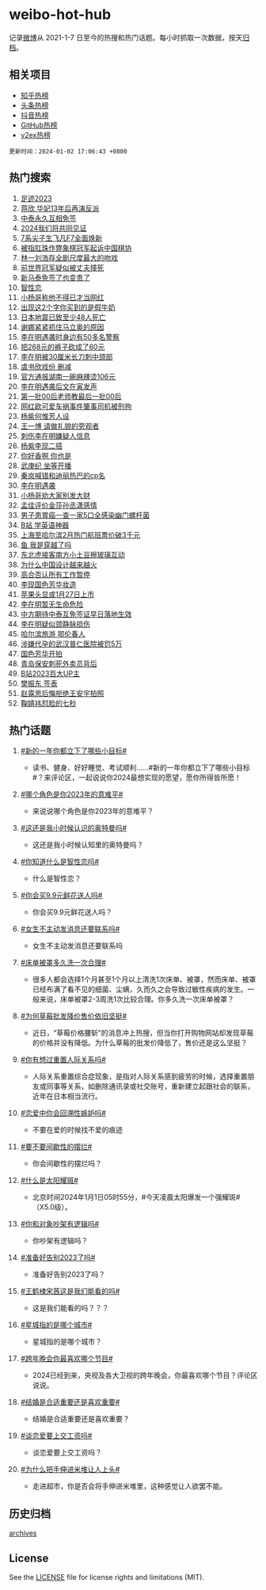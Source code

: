 # weibo-hot-hub

记录[微博](https://www.weibo.com)从 2021-1-7 日至今的热搜和热门话题。每小时抓取一次数据，按天[归档](archives)。

## 相关项目

- [知乎热榜](https://github.com/lonnyzhang423/zhihu-hot-hub)
- [头条热榜](https://github.com/lonnyzhang423/toutiao-hot-hub)
- [抖音热榜](https://github.com/lonnyzhang423/douyin-hot-hub)
- [GitHub热榜](https://github.com/lonnyzhang423/github-hot-hub)
- [v2ex热榜](https://github.com/lonnyzhang423/v2ex-hot-hub)


`更新时间：2024-01-02 17:06:43 +0800`

## 热门搜索

1. [足迹2023](https://m.weibo.cn/search?containerid=100103type%3D1%26t%3D10%26q%3D%23%E8%B6%B3%E8%BF%B92023%23&stream_entry_id=51&isnewpage=1&extparam=seat%3D1%26pos%3D0%26c_type%3D51%26dgr%3D0%26q%3D%2523%25E8%25B6%25B3%25E8%25BF%25B92023%2523%26cate%3D10103%26stream_entry_id%3D51%26filter_type%3Drealtimehot%26display_time%3D1704186402%26pre_seqid%3D170418640217002679693)
1. [蒋欣 华妃13年后再演反派](https://m.weibo.cn/search?containerid=100103type%3D1%26t%3D10%26q%3D%E8%92%8B%E6%AC%A3+%E5%8D%8E%E5%A6%8313%E5%B9%B4%E5%90%8E%E5%86%8D%E6%BC%94%E5%8F%8D%E6%B4%BE&stream_entry_id=31&isnewpage=1&extparam=seat%3D1%26flag%3D1%26dgr%3D0%26realpos%3D1%26filter_type%3Drealtimehot%26pos%3D0%26c_type%3D31%26q%3D%25E8%2592%258B%25E6%25AC%25A3%2520%25E5%258D%258E%25E5%25A6%258313%25E5%25B9%25B4%25E5%2590%258E%25E5%2586%258D%25E6%25BC%2594%25E5%258F%258D%25E6%25B4%25BE%26band_rank%3D1%26cate%3D5001%26stream_entry_id%3D31%26lcate%3D5001%26display_time%3D1704186402%26pre_seqid%3D170418640217002679693)
1. [中泰永久互相免签](https://m.weibo.cn/search?containerid=100103type%3D1%26t%3D10%26q%3D%23%E4%B8%AD%E6%B3%B0%E6%B0%B8%E4%B9%85%E4%BA%92%E7%9B%B8%E5%85%8D%E7%AD%BE%23&stream_entry_id=31&isnewpage=1&extparam=seat%3D1%26flag%3D16%26dgr%3D0%26realpos%3D2%26filter_type%3Drealtimehot%26pos%3D1%26c_type%3D31%26q%3D%2523%25E4%25B8%25AD%25E6%25B3%25B0%25E6%25B0%25B8%25E4%25B9%2585%25E4%25BA%2592%25E7%259B%25B8%25E5%2585%258D%25E7%25AD%25BE%2523%26band_rank%3D2%26cate%3D5001%26stream_entry_id%3D31%26lcate%3D5001%26display_time%3D1704186402%26pre_seqid%3D170418640217002679693)
1. [2024我们将共同见证](https://m.weibo.cn/search?containerid=100103type%3D1%26t%3D10%26q%3D%232024%E6%88%91%E4%BB%AC%E5%B0%86%E5%85%B1%E5%90%8C%E8%A7%81%E8%AF%81%23&stream_entry_id=31&isnewpage=1&extparam=seat%3D1%26flag%3D1%26dgr%3D0%26realpos%3D3%26filter_type%3Drealtimehot%26pos%3D2%26c_type%3D31%26q%3D%25232024%25E6%2588%2591%25E4%25BB%25AC%25E5%25B0%2586%25E5%2585%25B1%25E5%2590%258C%25E8%25A7%2581%25E8%25AF%2581%2523%26band_rank%3D3%26cate%3D5001%26stream_entry_id%3D31%26lcate%3D5001%26display_time%3D1704186402%26pre_seqid%3D170418640217002679693)
1. [7系尖子生飞凡F7全面焕新](https://m.weibo.cn/search?containerid=100103type%3D1%26t%3D10%26q%3D%237%E7%B3%BB%E5%B0%96%E5%AD%90%E7%94%9F%E9%A3%9E%E5%87%A1F7%E5%85%A8%E9%9D%A2%E7%84%95%E6%96%B0%23&stream_entry_id=31&isnewpage=1&extparam=seat%3D1%26q%3D%25237%25E7%25B3%25BB%25E5%25B0%2596%25E5%25AD%2590%25E7%2594%259F%25E9%25A3%259E%25E5%2587%25A1F7%25E5%2585%25A8%25E9%259D%25A2%25E7%2584%2595%25E6%2596%25B0%2523%26dgr%3D0%26filter_type%3Drealtimehot%26adid%3D217127%26pos%3D3%26c_type%3D31%26is_ad_pos%3D1%26band_rank%3D4%26topic_ad%3D1%26cate%3D5001%26stream_entry_id%3D31%26lcate%3D5001%26display_time%3D1704186402%26pre_seqid%3D170418640217002679693)
1. [被指肛珠作弊象棋冠军起诉中国棋协](https://m.weibo.cn/search?containerid=100103type%3D1%26t%3D10%26q%3D%23%E8%A2%AB%E6%8C%87%E8%82%9B%E7%8F%A0%E4%BD%9C%E5%BC%8A%E8%B1%A1%E6%A3%8B%E5%86%A0%E5%86%9B%E8%B5%B7%E8%AF%89%E4%B8%AD%E5%9B%BD%E6%A3%8B%E5%8D%8F%23&stream_entry_id=31&isnewpage=1&extparam=seat%3D1%26flag%3D2%26dgr%3D0%26realpos%3D4%26filter_type%3Drealtimehot%26pos%3D4%26c_type%3D31%26q%3D%2523%25E8%25A2%25AB%25E6%258C%2587%25E8%2582%259B%25E7%258F%25A0%25E4%25BD%259C%25E5%25BC%258A%25E8%25B1%25A1%25E6%25A3%258B%25E5%2586%25A0%25E5%2586%259B%25E8%25B5%25B7%25E8%25AF%2589%25E4%25B8%25AD%25E5%259B%25BD%25E6%25A3%258B%25E5%258D%258F%2523%26band_rank%3D4%26cate%3D5001%26stream_entry_id%3D31%26lcate%3D5001%26display_time%3D1704186402%26pre_seqid%3D170418640217002679693)
1. [林一刘浩存全剧尺度最大的吻戏](https://m.weibo.cn/search?containerid=100103type%3D1%26t%3D10%26q%3D%23%E6%9E%97%E4%B8%80%E5%88%98%E6%B5%A9%E5%AD%98%E5%85%A8%E5%89%A7%E5%B0%BA%E5%BA%A6%E6%9C%80%E5%A4%A7%E7%9A%84%E5%90%BB%E6%88%8F%23&stream_entry_id=31&isnewpage=1&extparam=seat%3D1%26flag%3D1%26dgr%3D0%26realpos%3D5%26filter_type%3Drealtimehot%26pos%3D5%26c_type%3D31%26q%3D%2523%25E6%259E%2597%25E4%25B8%2580%25E5%2588%2598%25E6%25B5%25A9%25E5%25AD%2598%25E5%2585%25A8%25E5%2589%25A7%25E5%25B0%25BA%25E5%25BA%25A6%25E6%259C%2580%25E5%25A4%25A7%25E7%259A%2584%25E5%2590%25BB%25E6%2588%258F%2523%26band_rank%3D5%26cate%3D5001%26stream_entry_id%3D31%26lcate%3D5001%26display_time%3D1704186402%26pre_seqid%3D170418640217002679693)
1. [前世界冠军疑似被丈夫撞死](https://m.weibo.cn/search?containerid=100103type%3D1%26t%3D10%26q%3D%23%E5%89%8D%E4%B8%96%E7%95%8C%E5%86%A0%E5%86%9B%E7%96%91%E4%BC%BC%E8%A2%AB%E4%B8%88%E5%A4%AB%E6%92%9E%E6%AD%BB%23&stream_entry_id=31&isnewpage=1&extparam=seat%3D1%26flag%3D2%26dgr%3D0%26realpos%3D6%26filter_type%3Drealtimehot%26pos%3D6%26c_type%3D31%26q%3D%2523%25E5%2589%258D%25E4%25B8%2596%25E7%2595%258C%25E5%2586%25A0%25E5%2586%259B%25E7%2596%2591%25E4%25BC%25BC%25E8%25A2%25AB%25E4%25B8%2588%25E5%25A4%25AB%25E6%2592%259E%25E6%25AD%25BB%2523%26band_rank%3D6%26cate%3D5001%26stream_entry_id%3D31%26lcate%3D5001%26display_time%3D1704186402%26pre_seqid%3D170418640217002679693)
1. [新马泰免签了也变贵了](https://m.weibo.cn/search?containerid=100103type%3D1%26t%3D10%26q%3D%23%E6%96%B0%E9%A9%AC%E6%B3%B0%E5%85%8D%E7%AD%BE%E4%BA%86%E4%B9%9F%E5%8F%98%E8%B4%B5%E4%BA%86%23&stream_entry_id=31&isnewpage=1&extparam=seat%3D1%26flag%3D1%26dgr%3D0%26realpos%3D7%26filter_type%3Drealtimehot%26pos%3D7%26c_type%3D31%26q%3D%2523%25E6%2596%25B0%25E9%25A9%25AC%25E6%25B3%25B0%25E5%2585%258D%25E7%25AD%25BE%25E4%25BA%2586%25E4%25B9%259F%25E5%258F%2598%25E8%25B4%25B5%25E4%25BA%2586%2523%26band_rank%3D7%26cate%3D5001%26stream_entry_id%3D31%26lcate%3D5001%26display_time%3D1704186402%26pre_seqid%3D170418640217002679693)
1. [智性恋](https://m.weibo.cn/search?containerid=100103type%3D1%26t%3D10%26q%3D%E6%99%BA%E6%80%A7%E6%81%8B&stream_entry_id=31&isnewpage=1&extparam=seat%3D1%26flag%3D1%26dgr%3D0%26realpos%3D8%26filter_type%3Drealtimehot%26pos%3D8%26c_type%3D31%26q%3D%25E6%2599%25BA%25E6%2580%25A7%25E6%2581%258B%26band_rank%3D8%26cate%3D5001%26stream_entry_id%3D31%26lcate%3D5001%26display_time%3D1704186402%26pre_seqid%3D170418640217002679693)
1. [小杨哥称他不得已才当网红](https://m.weibo.cn/search?containerid=100103type%3D1%26t%3D10%26q%3D%23%E5%B0%8F%E6%9D%A8%E5%93%A5%E7%A7%B0%E4%BB%96%E4%B8%8D%E5%BE%97%E5%B7%B2%E6%89%8D%E5%BD%93%E7%BD%91%E7%BA%A2%23&stream_entry_id=31&isnewpage=1&extparam=seat%3D1%26flag%3D0%26dgr%3D0%26realpos%3D9%26filter_type%3Drealtimehot%26pos%3D9%26c_type%3D31%26q%3D%2523%25E5%25B0%258F%25E6%259D%25A8%25E5%2593%25A5%25E7%25A7%25B0%25E4%25BB%2596%25E4%25B8%258D%25E5%25BE%2597%25E5%25B7%25B2%25E6%2589%258D%25E5%25BD%2593%25E7%25BD%2591%25E7%25BA%25A2%2523%26band_rank%3D9%26cate%3D5001%26stream_entry_id%3D31%26lcate%3D5001%26display_time%3D1704186402%26pre_seqid%3D170418640217002679693)
1. [出现这2个字你买到的是假牛奶](https://m.weibo.cn/search?containerid=100103type%3D1%26t%3D10%26q%3D%23%E5%87%BA%E7%8E%B0%E8%BF%992%E4%B8%AA%E5%AD%97%E4%BD%A0%E4%B9%B0%E5%88%B0%E7%9A%84%E6%98%AF%E5%81%87%E7%89%9B%E5%A5%B6%23&stream_entry_id=31&isnewpage=1&extparam=seat%3D1%26flag%3D0%26dgr%3D0%26realpos%3D10%26filter_type%3Drealtimehot%26pos%3D10%26c_type%3D31%26q%3D%2523%25E5%2587%25BA%25E7%258E%25B0%25E8%25BF%25992%25E4%25B8%25AA%25E5%25AD%2597%25E4%25BD%25A0%25E4%25B9%25B0%25E5%2588%25B0%25E7%259A%2584%25E6%2598%25AF%25E5%2581%2587%25E7%2589%259B%25E5%25A5%25B6%2523%26band_rank%3D10%26cate%3D5001%26stream_entry_id%3D31%26lcate%3D5001%26display_time%3D1704186402%26pre_seqid%3D170418640217002679693)
1. [日本地震已致至少48人死亡](https://m.weibo.cn/search?containerid=100103type%3D1%26t%3D10%26q%3D%23%E6%97%A5%E6%9C%AC%E5%9C%B0%E9%9C%87%E5%B7%B2%E8%87%B4%E8%87%B3%E5%B0%9148%E4%BA%BA%E6%AD%BB%E4%BA%A1%23&stream_entry_id=31&isnewpage=1&extparam=seat%3D1%26flag%3D1%26dgr%3D0%26realpos%3D11%26filter_type%3Drealtimehot%26pos%3D11%26c_type%3D31%26q%3D%2523%25E6%2597%25A5%25E6%259C%25AC%25E5%259C%25B0%25E9%259C%2587%25E5%25B7%25B2%25E8%2587%25B4%25E8%2587%25B3%25E5%25B0%259148%25E4%25BA%25BA%25E6%25AD%25BB%25E4%25BA%25A1%2523%26band_rank%3D11%26cate%3D5001%26stream_entry_id%3D31%26lcate%3D5001%26display_time%3D1704186402%26pre_seqid%3D170418640217002679693)
1. [谢娜紧紧抓住马立奥的原因](https://m.weibo.cn/search?containerid=100103type%3D1%26t%3D10%26q%3D%E8%B0%A2%E5%A8%9C%E7%B4%A7%E7%B4%A7%E6%8A%93%E4%BD%8F%E9%A9%AC%E7%AB%8B%E5%A5%A5%E7%9A%84%E5%8E%9F%E5%9B%A0&stream_entry_id=31&isnewpage=1&extparam=seat%3D1%26flag%3D2%26dgr%3D0%26realpos%3D12%26filter_type%3Drealtimehot%26pos%3D12%26c_type%3D31%26q%3D%25E8%25B0%25A2%25E5%25A8%259C%25E7%25B4%25A7%25E7%25B4%25A7%25E6%258A%2593%25E4%25BD%258F%25E9%25A9%25AC%25E7%25AB%258B%25E5%25A5%25A5%25E7%259A%2584%25E5%258E%259F%25E5%259B%25A0%26band_rank%3D12%26cate%3D5001%26stream_entry_id%3D31%26lcate%3D5001%26display_time%3D1704186402%26pre_seqid%3D170418640217002679693)
1. [李在明遇袭时身边有50多名警察](https://m.weibo.cn/search?containerid=100103type%3D1%26t%3D10%26q%3D%23%E6%9D%8E%E5%9C%A8%E6%98%8E%E9%81%87%E8%A2%AD%E6%97%B6%E8%BA%AB%E8%BE%B9%E6%9C%8950%E5%A4%9A%E5%90%8D%E8%AD%A6%E5%AF%9F%23&stream_entry_id=31&isnewpage=1&extparam=seat%3D1%26flag%3D1%26dgr%3D0%26realpos%3D13%26filter_type%3Drealtimehot%26pos%3D13%26c_type%3D31%26q%3D%2523%25E6%259D%258E%25E5%259C%25A8%25E6%2598%258E%25E9%2581%2587%25E8%25A2%25AD%25E6%2597%25B6%25E8%25BA%25AB%25E8%25BE%25B9%25E6%259C%258950%25E5%25A4%259A%25E5%2590%258D%25E8%25AD%25A6%25E5%25AF%259F%2523%26band_rank%3D13%26cate%3D5001%26stream_entry_id%3D31%26lcate%3D5001%26display_time%3D1704186402%26pre_seqid%3D170418640217002679693)
1. [把268元的裤子砍成了60元](https://m.weibo.cn/search?containerid=100103type%3D1%26t%3D10%26q%3D%E6%8A%8A268%E5%85%83%E7%9A%84%E8%A3%A4%E5%AD%90%E7%A0%8D%E6%88%90%E4%BA%8660%E5%85%83&stream_entry_id=31&isnewpage=1&extparam=seat%3D1%26flag%3D0%26dgr%3D0%26realpos%3D14%26filter_type%3Drealtimehot%26pos%3D14%26c_type%3D31%26q%3D%25E6%258A%258A268%25E5%2585%2583%25E7%259A%2584%25E8%25A3%25A4%25E5%25AD%2590%25E7%25A0%258D%25E6%2588%2590%25E4%25BA%258660%25E5%2585%2583%26band_rank%3D14%26cate%3D5001%26stream_entry_id%3D31%26lcate%3D5001%26display_time%3D1704186402%26pre_seqid%3D170418640217002679693)
1. [李在明被30厘米长刀刺中颈部](https://m.weibo.cn/search?containerid=100103type%3D1%26t%3D10%26q%3D%23%E6%9D%8E%E5%9C%A8%E6%98%8E%E8%A2%AB30%E5%8E%98%E7%B1%B3%E9%95%BF%E5%88%80%E5%88%BA%E4%B8%AD%E9%A2%88%E9%83%A8%23&stream_entry_id=31&isnewpage=1&extparam=seat%3D1%26flag%3D0%26dgr%3D0%26realpos%3D15%26filter_type%3Drealtimehot%26pos%3D15%26c_type%3D31%26q%3D%2523%25E6%259D%258E%25E5%259C%25A8%25E6%2598%258E%25E8%25A2%25AB30%25E5%258E%2598%25E7%25B1%25B3%25E9%2595%25BF%25E5%2588%2580%25E5%2588%25BA%25E4%25B8%25AD%25E9%25A2%2588%25E9%2583%25A8%2523%26band_rank%3D15%26cate%3D5001%26stream_entry_id%3D31%26lcate%3D5001%26display_time%3D1704186402%26pre_seqid%3D170418640217002679693)
1. [虞书欣戏份 删减](https://m.weibo.cn/search?containerid=100103type%3D1%26t%3D10%26q%3D%E8%99%9E%E4%B9%A6%E6%AC%A3%E6%88%8F%E4%BB%BD+%E5%88%A0%E5%87%8F&stream_entry_id=31&isnewpage=1&extparam=seat%3D1%26flag%3D2%26dgr%3D0%26realpos%3D16%26filter_type%3Drealtimehot%26pos%3D16%26c_type%3D31%26q%3D%25E8%2599%259E%25E4%25B9%25A6%25E6%25AC%25A3%25E6%2588%258F%25E4%25BB%25BD%2520%25E5%2588%25A0%25E5%2587%258F%26band_rank%3D16%26cate%3D5001%26stream_entry_id%3D31%26lcate%3D5001%26display_time%3D1704186402%26pre_seqid%3D170418640217002679693)
1. [官方通报湖南一碗麻辣烫106元](https://m.weibo.cn/search?containerid=100103type%3D1%26t%3D10%26q%3D%23%E5%AE%98%E6%96%B9%E9%80%9A%E6%8A%A5%E6%B9%96%E5%8D%97%E4%B8%80%E7%A2%97%E9%BA%BB%E8%BE%A3%E7%83%AB106%E5%85%83%23&stream_entry_id=31&isnewpage=1&extparam=seat%3D1%26flag%3D0%26dgr%3D0%26realpos%3D17%26filter_type%3Drealtimehot%26pos%3D17%26c_type%3D31%26q%3D%2523%25E5%25AE%2598%25E6%2596%25B9%25E9%2580%259A%25E6%258A%25A5%25E6%25B9%2596%25E5%258D%2597%25E4%25B8%2580%25E7%25A2%2597%25E9%25BA%25BB%25E8%25BE%25A3%25E7%2583%25AB106%25E5%2585%2583%2523%26band_rank%3D17%26cate%3D5001%26stream_entry_id%3D31%26lcate%3D5001%26display_time%3D1704186402%26pre_seqid%3D170418640217002679693)
1. [李在明遇袭后文在寅发声](https://m.weibo.cn/search?containerid=100103type%3D1%26t%3D10%26q%3D%23%E6%9D%8E%E5%9C%A8%E6%98%8E%E9%81%87%E8%A2%AD%E5%90%8E%E6%96%87%E5%9C%A8%E5%AF%85%E5%8F%91%E5%A3%B0%23&stream_entry_id=31&isnewpage=1&extparam=seat%3D1%26flag%3D1%26dgr%3D0%26realpos%3D18%26filter_type%3Drealtimehot%26pos%3D18%26c_type%3D31%26q%3D%2523%25E6%259D%258E%25E5%259C%25A8%25E6%2598%258E%25E9%2581%2587%25E8%25A2%25AD%25E5%2590%258E%25E6%2596%2587%25E5%259C%25A8%25E5%25AF%2585%25E5%258F%2591%25E5%25A3%25B0%2523%26band_rank%3D18%26cate%3D5001%26stream_entry_id%3D31%26lcate%3D5001%26display_time%3D1704186402%26pre_seqid%3D170418640217002679693)
1. [第一批00后老师教最后一批00后](https://m.weibo.cn/search?containerid=100103type%3D1%26t%3D10%26q%3D%E7%AC%AC%E4%B8%80%E6%89%B900%E5%90%8E%E8%80%81%E5%B8%88%E6%95%99%E6%9C%80%E5%90%8E%E4%B8%80%E6%89%B900%E5%90%8E&stream_entry_id=31&isnewpage=1&extparam=seat%3D1%26flag%3D1%26dgr%3D0%26realpos%3D19%26filter_type%3Drealtimehot%26pos%3D19%26c_type%3D31%26q%3D%25E7%25AC%25AC%25E4%25B8%2580%25E6%2589%25B900%25E5%2590%258E%25E8%2580%2581%25E5%25B8%2588%25E6%2595%2599%25E6%259C%2580%25E5%2590%258E%25E4%25B8%2580%25E6%2589%25B900%25E5%2590%258E%26band_rank%3D19%26cate%3D5001%26stream_entry_id%3D31%26lcate%3D5001%26display_time%3D1704186402%26pre_seqid%3D170418640217002679693)
1. [网红欧可爱车祸事件肇事司机被刑拘](https://m.weibo.cn/search?containerid=100103type%3D1%26t%3D10%26q%3D%23%E7%BD%91%E7%BA%A2%E6%AC%A7%E5%8F%AF%E7%88%B1%E8%BD%A6%E7%A5%B8%E4%BA%8B%E4%BB%B6%E8%82%87%E4%BA%8B%E5%8F%B8%E6%9C%BA%E8%A2%AB%E5%88%91%E6%8B%98%23&stream_entry_id=31&isnewpage=1&extparam=seat%3D1%26flag%3D1%26dgr%3D0%26realpos%3D20%26filter_type%3Drealtimehot%26pos%3D20%26c_type%3D31%26q%3D%2523%25E7%25BD%2591%25E7%25BA%25A2%25E6%25AC%25A7%25E5%258F%25AF%25E7%2588%25B1%25E8%25BD%25A6%25E7%25A5%25B8%25E4%25BA%258B%25E4%25BB%25B6%25E8%2582%2587%25E4%25BA%258B%25E5%258F%25B8%25E6%259C%25BA%25E8%25A2%25AB%25E5%2588%2591%25E6%258B%2598%2523%26band_rank%3D20%26cate%3D5001%26stream_entry_id%3D31%26lcate%3D5001%26display_time%3D1704186402%26pre_seqid%3D170418640217002679693)
1. [杨紫何惟芳人设](https://m.weibo.cn/search?containerid=100103type%3D1%26t%3D10%26q%3D%23%E6%9D%A8%E7%B4%AB%E4%BD%95%E6%83%9F%E8%8A%B3%E4%BA%BA%E8%AE%BE%23&stream_entry_id=31&isnewpage=1&extparam=seat%3D1%26flag%3D1%26dgr%3D0%26realpos%3D21%26filter_type%3Drealtimehot%26pos%3D21%26c_type%3D31%26q%3D%2523%25E6%259D%25A8%25E7%25B4%25AB%25E4%25BD%2595%25E6%2583%259F%25E8%258A%25B3%25E4%25BA%25BA%25E8%25AE%25BE%2523%26band_rank%3D21%26cate%3D5001%26stream_entry_id%3D31%26lcate%3D5001%26display_time%3D1704186402%26pre_seqid%3D170418640217002679693)
1. [王一博 请做礼貌的旁观者](https://m.weibo.cn/search?containerid=100103type%3D1%26t%3D10%26q%3D%E7%8E%8B%E4%B8%80%E5%8D%9A+%E8%AF%B7%E5%81%9A%E7%A4%BC%E8%B2%8C%E7%9A%84%E6%97%81%E8%A7%82%E8%80%85&stream_entry_id=31&isnewpage=1&extparam=seat%3D1%26flag%3D0%26dgr%3D0%26realpos%3D22%26filter_type%3Drealtimehot%26pos%3D22%26c_type%3D31%26q%3D%25E7%258E%258B%25E4%25B8%2580%25E5%258D%259A%2520%25E8%25AF%25B7%25E5%2581%259A%25E7%25A4%25BC%25E8%25B2%258C%25E7%259A%2584%25E6%2597%2581%25E8%25A7%2582%25E8%2580%2585%26band_rank%3D22%26cate%3D5001%26stream_entry_id%3D31%26lcate%3D5001%26display_time%3D1704186402%26pre_seqid%3D170418640217002679693)
1. [刺伤李在明嫌疑人信息](https://m.weibo.cn/search?containerid=100103type%3D1%26t%3D10%26q%3D%23%E5%88%BA%E4%BC%A4%E6%9D%8E%E5%9C%A8%E6%98%8E%E5%AB%8C%E7%96%91%E4%BA%BA%E4%BF%A1%E6%81%AF%23&stream_entry_id=31&isnewpage=1&extparam=seat%3D1%26flag%3D1%26dgr%3D0%26realpos%3D23%26filter_type%3Drealtimehot%26pos%3D23%26c_type%3D31%26q%3D%2523%25E5%2588%25BA%25E4%25BC%25A4%25E6%259D%258E%25E5%259C%25A8%25E6%2598%258E%25E5%25AB%258C%25E7%2596%2591%25E4%25BA%25BA%25E4%25BF%25A1%25E6%2581%25AF%2523%26band_rank%3D23%26cate%3D5001%26stream_entry_id%3D31%26lcate%3D5001%26display_time%3D1704186402%26pre_seqid%3D170418640217002679693)
1. [杨紫李现二搭](https://m.weibo.cn/search?containerid=100103type%3D1%26t%3D10%26q%3D%E6%9D%A8%E7%B4%AB%E6%9D%8E%E7%8E%B0%E4%BA%8C%E6%90%AD&stream_entry_id=31&isnewpage=1&extparam=seat%3D1%26flag%3D0%26dgr%3D0%26realpos%3D24%26filter_type%3Drealtimehot%26pos%3D24%26c_type%3D31%26q%3D%25E6%259D%25A8%25E7%25B4%25AB%25E6%259D%258E%25E7%258E%25B0%25E4%25BA%258C%25E6%2590%25AD%26band_rank%3D24%26cate%3D5001%26stream_entry_id%3D31%26lcate%3D5001%26display_time%3D1704186402%26pre_seqid%3D170418640217002679693)
1. [你好香啊 你也是](https://m.weibo.cn/search?containerid=100103type%3D1%26t%3D10%26q%3D%E4%BD%A0%E5%A5%BD%E9%A6%99%E5%95%8A+%E4%BD%A0%E4%B9%9F%E6%98%AF&stream_entry_id=31&isnewpage=1&extparam=seat%3D1%26flag%3D0%26dgr%3D0%26realpos%3D25%26filter_type%3Drealtimehot%26pos%3D25%26c_type%3D31%26q%3D%25E4%25BD%25A0%25E5%25A5%25BD%25E9%25A6%2599%25E5%2595%258A%2520%25E4%25BD%25A0%25E4%25B9%259F%25E6%2598%25AF%26band_rank%3D25%26cate%3D5001%26stream_entry_id%3D31%26lcate%3D5001%26display_time%3D1704186402%26pre_seqid%3D170418640217002679693)
1. [武庚纪 坐等开播](https://m.weibo.cn/search?containerid=100103type%3D1%26t%3D10%26q%3D%E6%AD%A6%E5%BA%9A%E7%BA%AA+%E5%9D%90%E7%AD%89%E5%BC%80%E6%92%AD&stream_entry_id=31&isnewpage=1&extparam=seat%3D1%26flag%3D1%26dgr%3D0%26realpos%3D26%26filter_type%3Drealtimehot%26pos%3D26%26c_type%3D31%26q%3D%25E6%25AD%25A6%25E5%25BA%259A%25E7%25BA%25AA%2520%25E5%259D%2590%25E7%25AD%2589%25E5%25BC%2580%25E6%2592%25AD%26band_rank%3D26%26cate%3D5001%26stream_entry_id%3D31%26lcate%3D5001%26display_time%3D1704186402%26pre_seqid%3D170418640217002679693)
1. [秦岚喊错和迪丽热巴的cp名](https://m.weibo.cn/search?containerid=100103type%3D1%26t%3D10%26q%3D%E7%A7%A6%E5%B2%9A%E5%96%8A%E9%94%99%E5%92%8C%E8%BF%AA%E4%B8%BD%E7%83%AD%E5%B7%B4%E7%9A%84cp%E5%90%8D&stream_entry_id=31&isnewpage=1&extparam=seat%3D1%26flag%3D0%26dgr%3D0%26realpos%3D27%26filter_type%3Drealtimehot%26pos%3D27%26c_type%3D31%26q%3D%25E7%25A7%25A6%25E5%25B2%259A%25E5%2596%258A%25E9%2594%2599%25E5%2592%258C%25E8%25BF%25AA%25E4%25B8%25BD%25E7%2583%25AD%25E5%25B7%25B4%25E7%259A%2584cp%25E5%2590%258D%26band_rank%3D27%26cate%3D5001%26stream_entry_id%3D31%26lcate%3D5001%26display_time%3D1704186402%26pre_seqid%3D170418640217002679693)
1. [李在明遇袭](https://m.weibo.cn/search?containerid=100103type%3D1%26t%3D10%26q%3D%23%E6%9D%8E%E5%9C%A8%E6%98%8E%E9%81%87%E8%A2%AD%23&stream_entry_id=31&isnewpage=1&extparam=seat%3D1%26flag%3D0%26dgr%3D0%26realpos%3D28%26filter_type%3Drealtimehot%26pos%3D28%26c_type%3D31%26q%3D%2523%25E6%259D%258E%25E5%259C%25A8%25E6%2598%258E%25E9%2581%2587%25E8%25A2%25AD%2523%26band_rank%3D28%26cate%3D5001%26stream_entry_id%3D31%26lcate%3D5001%26display_time%3D1704186402%26pre_seqid%3D170418640217002679693)
1. [小杨哥劝大家别发大财](https://m.weibo.cn/search?containerid=100103type%3D1%26t%3D10%26q%3D%23%E5%B0%8F%E6%9D%A8%E5%93%A5%E5%8A%9D%E5%A4%A7%E5%AE%B6%E5%88%AB%E5%8F%91%E5%A4%A7%E8%B4%A2%23&stream_entry_id=31&isnewpage=1&extparam=seat%3D1%26flag%3D0%26dgr%3D0%26realpos%3D29%26filter_type%3Drealtimehot%26pos%3D29%26c_type%3D31%26q%3D%2523%25E5%25B0%258F%25E6%259D%25A8%25E5%2593%25A5%25E5%258A%259D%25E5%25A4%25A7%25E5%25AE%25B6%25E5%2588%25AB%25E5%258F%2591%25E5%25A4%25A7%25E8%25B4%25A2%2523%26band_rank%3D29%26cate%3D5001%26stream_entry_id%3D31%26lcate%3D5001%26display_time%3D1704186402%26pre_seqid%3D170418640217002679693)
1. [孟佳评价金莎孙丞潇感情](https://m.weibo.cn/search?containerid=100103type%3D1%26t%3D10%26q%3D%23%E5%AD%9F%E4%BD%B3%E8%AF%84%E4%BB%B7%E9%87%91%E8%8E%8E%E5%AD%99%E4%B8%9E%E6%BD%87%E6%84%9F%E6%83%85%23&stream_entry_id=31&isnewpage=1&extparam=seat%3D1%26flag%3D0%26dgr%3D0%26realpos%3D30%26filter_type%3Drealtimehot%26pos%3D30%26c_type%3D31%26q%3D%2523%25E5%25AD%259F%25E4%25BD%25B3%25E8%25AF%2584%25E4%25BB%25B7%25E9%2587%2591%25E8%258E%258E%25E5%25AD%2599%25E4%25B8%259E%25E6%25BD%2587%25E6%2584%259F%25E6%2583%2585%2523%26band_rank%3D30%26cate%3D5001%26stream_entry_id%3D31%26lcate%3D5001%26display_time%3D1704186402%26pre_seqid%3D170418640217002679693)
1. [男子患胃癌一查一家5口全感染幽门螺杆菌](https://m.weibo.cn/search?containerid=100103type%3D1%26t%3D10%26q%3D%23%E7%94%B7%E5%AD%90%E6%82%A3%E8%83%83%E7%99%8C%E4%B8%80%E6%9F%A5%E4%B8%80%E5%AE%B65%E5%8F%A3%E5%85%A8%E6%84%9F%E6%9F%93%E5%B9%BD%E9%97%A8%E8%9E%BA%E6%9D%86%E8%8F%8C%23&stream_entry_id=31&isnewpage=1&extparam=seat%3D1%26flag%3D0%26dgr%3D0%26realpos%3D31%26filter_type%3Drealtimehot%26pos%3D31%26c_type%3D31%26q%3D%2523%25E7%2594%25B7%25E5%25AD%2590%25E6%2582%25A3%25E8%2583%2583%25E7%2599%258C%25E4%25B8%2580%25E6%259F%25A5%25E4%25B8%2580%25E5%25AE%25B65%25E5%258F%25A3%25E5%2585%25A8%25E6%2584%259F%25E6%259F%2593%25E5%25B9%25BD%25E9%2597%25A8%25E8%259E%25BA%25E6%259D%2586%25E8%258F%258C%2523%26band_rank%3D31%26cate%3D5001%26stream_entry_id%3D31%26lcate%3D5001%26display_time%3D1704186402%26pre_seqid%3D170418640217002679693)
1. [B站 学英语神器](https://m.weibo.cn/search?containerid=100103type%3D1%26t%3D10%26q%3DB%E7%AB%99+%E5%AD%A6%E8%8B%B1%E8%AF%AD%E7%A5%9E%E5%99%A8&stream_entry_id=31&isnewpage=1&extparam=seat%3D1%26flag%3D0%26dgr%3D0%26realpos%3D32%26filter_type%3Drealtimehot%26pos%3D32%26c_type%3D31%26q%3DB%25E7%25AB%2599%2520%25E5%25AD%25A6%25E8%258B%25B1%25E8%25AF%25AD%25E7%25A5%259E%25E5%2599%25A8%26band_rank%3D32%26cate%3D5001%26stream_entry_id%3D31%26lcate%3D5001%26display_time%3D1704186402%26pre_seqid%3D170418640217002679693)
1. [上海至哈尔滨2月热门航班票价破3千元](https://m.weibo.cn/search?containerid=100103type%3D1%26t%3D10%26q%3D%23%E4%B8%8A%E6%B5%B7%E8%87%B3%E5%93%88%E5%B0%94%E6%BB%A82%E6%9C%88%E7%83%AD%E9%97%A8%E8%88%AA%E7%8F%AD%E7%A5%A8%E4%BB%B7%E7%A0%B43%E5%8D%83%E5%85%83%23&stream_entry_id=31&isnewpage=1&extparam=seat%3D1%26flag%3D1%26dgr%3D0%26realpos%3D33%26filter_type%3Drealtimehot%26pos%3D33%26c_type%3D31%26q%3D%2523%25E4%25B8%258A%25E6%25B5%25B7%25E8%2587%25B3%25E5%2593%2588%25E5%25B0%2594%25E6%25BB%25A82%25E6%259C%2588%25E7%2583%25AD%25E9%2597%25A8%25E8%2588%25AA%25E7%258F%25AD%25E7%25A5%25A8%25E4%25BB%25B7%25E7%25A0%25B43%25E5%258D%2583%25E5%2585%2583%2523%26band_rank%3D33%26cate%3D5001%26stream_entry_id%3D31%26lcate%3D5001%26display_time%3D1704186402%26pre_seqid%3D170418640217002679693)
1. [鱼 我是穿越了吗](https://m.weibo.cn/search?containerid=100103type%3D1%26t%3D10%26q%3D%E9%B1%BC+%E6%88%91%E6%98%AF%E7%A9%BF%E8%B6%8A%E4%BA%86%E5%90%97&stream_entry_id=31&isnewpage=1&extparam=seat%3D1%26flag%3D1%26dgr%3D0%26realpos%3D34%26filter_type%3Drealtimehot%26pos%3D34%26c_type%3D31%26q%3D%25E9%25B1%25BC%2520%25E6%2588%2591%25E6%2598%25AF%25E7%25A9%25BF%25E8%25B6%258A%25E4%25BA%2586%25E5%2590%2597%26band_rank%3D34%26cate%3D5001%26stream_entry_id%3D31%26lcate%3D5001%26display_time%3D1704186402%26pre_seqid%3D170418640217002679693)
1. [东北虎接客南方小土豆擦玻璃互动](https://m.weibo.cn/search?containerid=100103type%3D1%26t%3D10%26q%3D%23%E4%B8%9C%E5%8C%97%E8%99%8E%E6%8E%A5%E5%AE%A2%E5%8D%97%E6%96%B9%E5%B0%8F%E5%9C%9F%E8%B1%86%E6%93%A6%E7%8E%BB%E7%92%83%E4%BA%92%E5%8A%A8%23&stream_entry_id=31&isnewpage=1&extparam=seat%3D1%26flag%3D32768%26dgr%3D0%26realpos%3D35%26filter_type%3Drealtimehot%26pos%3D35%26c_type%3D31%26q%3D%2523%25E4%25B8%259C%25E5%258C%2597%25E8%2599%258E%25E6%258E%25A5%25E5%25AE%25A2%25E5%258D%2597%25E6%2596%25B9%25E5%25B0%258F%25E5%259C%259F%25E8%25B1%2586%25E6%2593%25A6%25E7%258E%25BB%25E7%2592%2583%25E4%25BA%2592%25E5%258A%25A8%2523%26band_rank%3D35%26cate%3D5001%26stream_entry_id%3D31%26lcate%3D5001%26display_time%3D1704186402%26pre_seqid%3D170418640217002679693)
1. [为什么中国设计越来越火](https://m.weibo.cn/search?containerid=100103type%3D1%26t%3D10%26q%3D%23%E4%B8%BA%E4%BB%80%E4%B9%88%E4%B8%AD%E5%9B%BD%E8%AE%BE%E8%AE%A1%E8%B6%8A%E6%9D%A5%E8%B6%8A%E7%81%AB%23&stream_entry_id=31&isnewpage=1&extparam=seat%3D1%26flag%3D0%26dgr%3D0%26adid%3D216421%26realpos%3D36%26filter_type%3Drealtimehot%26pos%3D36%26c_type%3D31%26q%3D%2523%25E4%25B8%25BA%25E4%25BB%2580%25E4%25B9%2588%25E4%25B8%25AD%25E5%259B%25BD%25E8%25AE%25BE%25E8%25AE%25A1%25E8%25B6%258A%25E6%259D%25A5%25E8%25B6%258A%25E7%2581%25AB%2523%26band_rank%3D36%26cate%3D5001%26stream_entry_id%3D31%26lcate%3D5001%26display_time%3D1704186402%26pre_seqid%3D170418640217002679693)
1. [高合否认所有工作暂停](https://m.weibo.cn/search?containerid=100103type%3D1%26t%3D10%26q%3D%23%E9%AB%98%E5%90%88%E5%90%A6%E8%AE%A4%E6%89%80%E6%9C%89%E5%B7%A5%E4%BD%9C%E6%9A%82%E5%81%9C%23&stream_entry_id=31&isnewpage=1&extparam=seat%3D1%26flag%3D1%26dgr%3D0%26realpos%3D37%26filter_type%3Drealtimehot%26pos%3D37%26c_type%3D31%26q%3D%2523%25E9%25AB%2598%25E5%2590%2588%25E5%2590%25A6%25E8%25AE%25A4%25E6%2589%2580%25E6%259C%2589%25E5%25B7%25A5%25E4%25BD%259C%25E6%259A%2582%25E5%2581%259C%2523%26band_rank%3D37%26cate%3D5001%26stream_entry_id%3D31%26lcate%3D5001%26display_time%3D1704186402%26pre_seqid%3D170418640217002679693)
1. [李现国色芳华妆造](https://m.weibo.cn/search?containerid=100103type%3D1%26t%3D10%26q%3D%23%E6%9D%8E%E7%8E%B0%E5%9B%BD%E8%89%B2%E8%8A%B3%E5%8D%8E%E5%A6%86%E9%80%A0%23&stream_entry_id=31&isnewpage=1&extparam=seat%3D1%26flag%3D0%26dgr%3D0%26realpos%3D38%26filter_type%3Drealtimehot%26pos%3D38%26c_type%3D31%26q%3D%2523%25E6%259D%258E%25E7%258E%25B0%25E5%259B%25BD%25E8%2589%25B2%25E8%258A%25B3%25E5%258D%258E%25E5%25A6%2586%25E9%2580%25A0%2523%26band_rank%3D38%26cate%3D5001%26stream_entry_id%3D31%26lcate%3D5001%26display_time%3D1704186402%26pre_seqid%3D170418640217002679693)
1. [苹果头显或1月27日上市](https://m.weibo.cn/search?containerid=100103type%3D1%26t%3D10%26q%3D%23%E8%8B%B9%E6%9E%9C%E5%A4%B4%E6%98%BE%E6%88%961%E6%9C%8827%E6%97%A5%E4%B8%8A%E5%B8%82%23&stream_entry_id=31&isnewpage=1&extparam=seat%3D1%26flag%3D1%26dgr%3D0%26realpos%3D39%26filter_type%3Drealtimehot%26pos%3D39%26c_type%3D31%26q%3D%2523%25E8%258B%25B9%25E6%259E%259C%25E5%25A4%25B4%25E6%2598%25BE%25E6%2588%25961%25E6%259C%258827%25E6%2597%25A5%25E4%25B8%258A%25E5%25B8%2582%2523%26band_rank%3D39%26cate%3D5001%26stream_entry_id%3D31%26lcate%3D5001%26display_time%3D1704186402%26pre_seqid%3D170418640217002679693)
1. [李在明暂无生命危险](https://m.weibo.cn/search?containerid=100103type%3D1%26t%3D10%26q%3D%23%E6%9D%8E%E5%9C%A8%E6%98%8E%E6%9A%82%E6%97%A0%E7%94%9F%E5%91%BD%E5%8D%B1%E9%99%A9%23&stream_entry_id=31&isnewpage=1&extparam=seat%3D1%26flag%3D0%26dgr%3D0%26realpos%3D40%26filter_type%3Drealtimehot%26pos%3D40%26c_type%3D31%26q%3D%2523%25E6%259D%258E%25E5%259C%25A8%25E6%2598%258E%25E6%259A%2582%25E6%2597%25A0%25E7%2594%259F%25E5%2591%25BD%25E5%258D%25B1%25E9%2599%25A9%2523%26band_rank%3D40%26cate%3D5001%26stream_entry_id%3D31%26lcate%3D5001%26display_time%3D1704186402%26pre_seqid%3D170418640217002679693)
1. [中方期待中泰互免签证早日落地生效](https://m.weibo.cn/search?containerid=100103type%3D1%26t%3D10%26q%3D%23%E4%B8%AD%E6%96%B9%E6%9C%9F%E5%BE%85%E4%B8%AD%E6%B3%B0%E4%BA%92%E5%85%8D%E7%AD%BE%E8%AF%81%E6%97%A9%E6%97%A5%E8%90%BD%E5%9C%B0%E7%94%9F%E6%95%88%23&stream_entry_id=31&isnewpage=1&extparam=seat%3D1%26flag%3D1%26dgr%3D0%26realpos%3D41%26filter_type%3Drealtimehot%26pos%3D41%26c_type%3D31%26q%3D%2523%25E4%25B8%25AD%25E6%2596%25B9%25E6%259C%259F%25E5%25BE%2585%25E4%25B8%25AD%25E6%25B3%25B0%25E4%25BA%2592%25E5%2585%258D%25E7%25AD%25BE%25E8%25AF%2581%25E6%2597%25A9%25E6%2597%25A5%25E8%2590%25BD%25E5%259C%25B0%25E7%2594%259F%25E6%2595%2588%2523%26band_rank%3D41%26cate%3D5001%26stream_entry_id%3D31%26lcate%3D5001%26display_time%3D1704186402%26pre_seqid%3D170418640217002679693)
1. [李在明疑似颈静脉损伤](https://m.weibo.cn/search?containerid=100103type%3D1%26t%3D10%26q%3D%23%E6%9D%8E%E5%9C%A8%E6%98%8E%E7%96%91%E4%BC%BC%E9%A2%88%E9%9D%99%E8%84%89%E6%8D%9F%E4%BC%A4%23&stream_entry_id=31&isnewpage=1&extparam=seat%3D1%26flag%3D0%26dgr%3D0%26realpos%3D42%26filter_type%3Drealtimehot%26pos%3D42%26c_type%3D31%26q%3D%2523%25E6%259D%258E%25E5%259C%25A8%25E6%2598%258E%25E7%2596%2591%25E4%25BC%25BC%25E9%25A2%2588%25E9%259D%2599%25E8%2584%2589%25E6%258D%259F%25E4%25BC%25A4%2523%26band_rank%3D42%26cate%3D5001%26stream_entry_id%3D31%26lcate%3D5001%26display_time%3D1704186402%26pre_seqid%3D170418640217002679693)
1. [哈尔滨旅游 鄂伦春人](https://m.weibo.cn/search?containerid=100103type%3D1%26t%3D10%26q%3D%E5%93%88%E5%B0%94%E6%BB%A8%E6%97%85%E6%B8%B8+%E9%84%82%E4%BC%A6%E6%98%A5%E4%BA%BA&stream_entry_id=31&isnewpage=1&extparam=seat%3D1%26flag%3D1%26dgr%3D0%26realpos%3D43%26filter_type%3Drealtimehot%26pos%3D43%26c_type%3D31%26q%3D%25E5%2593%2588%25E5%25B0%2594%25E6%25BB%25A8%25E6%2597%2585%25E6%25B8%25B8%2520%25E9%2584%2582%25E4%25BC%25A6%25E6%2598%25A5%25E4%25BA%25BA%26band_rank%3D43%26cate%3D5001%26stream_entry_id%3D31%26lcate%3D5001%26display_time%3D1704186402%26pre_seqid%3D170418640217002679693)
1. [涉嫌代孕的武汉普仁医院被罚5万](https://m.weibo.cn/search?containerid=100103type%3D1%26t%3D10%26q%3D%23%E6%B6%89%E5%AB%8C%E4%BB%A3%E5%AD%95%E7%9A%84%E6%AD%A6%E6%B1%89%E6%99%AE%E4%BB%81%E5%8C%BB%E9%99%A2%E8%A2%AB%E7%BD%9A5%E4%B8%87%23&stream_entry_id=31&isnewpage=1&extparam=seat%3D1%26flag%3D0%26dgr%3D0%26realpos%3D44%26filter_type%3Drealtimehot%26pos%3D44%26c_type%3D31%26q%3D%2523%25E6%25B6%2589%25E5%25AB%258C%25E4%25BB%25A3%25E5%25AD%2595%25E7%259A%2584%25E6%25AD%25A6%25E6%25B1%2589%25E6%2599%25AE%25E4%25BB%2581%25E5%258C%25BB%25E9%2599%25A2%25E8%25A2%25AB%25E7%25BD%259A5%25E4%25B8%2587%2523%26band_rank%3D44%26cate%3D5001%26stream_entry_id%3D31%26lcate%3D5001%26display_time%3D1704186402%26pre_seqid%3D170418640217002679693)
1. [国色芳华开拍](https://m.weibo.cn/search?containerid=100103type%3D1%26t%3D10%26q%3D%E5%9B%BD%E8%89%B2%E8%8A%B3%E5%8D%8E%E5%BC%80%E6%8B%8D&stream_entry_id=31&isnewpage=1&extparam=seat%3D1%26flag%3D0%26dgr%3D0%26realpos%3D45%26filter_type%3Drealtimehot%26pos%3D45%26c_type%3D31%26q%3D%25E5%259B%25BD%25E8%2589%25B2%25E8%258A%25B3%25E5%258D%258E%25E5%25BC%2580%25E6%258B%258D%26band_rank%3D45%26cate%3D5001%26stream_entry_id%3D31%26lcate%3D5001%26display_time%3D1704186402%26pre_seqid%3D170418640217002679693)
1. [青岛保安刺死外卖员背后](https://m.weibo.cn/search?containerid=100103type%3D1%26t%3D10%26q%3D%23%E9%9D%92%E5%B2%9B%E4%BF%9D%E5%AE%89%E5%88%BA%E6%AD%BB%E5%A4%96%E5%8D%96%E5%91%98%E8%83%8C%E5%90%8E%23&stream_entry_id=31&isnewpage=1&extparam=seat%3D1%26flag%3D0%26dgr%3D0%26realpos%3D46%26filter_type%3Drealtimehot%26pos%3D46%26c_type%3D31%26q%3D%2523%25E9%259D%2592%25E5%25B2%259B%25E4%25BF%259D%25E5%25AE%2589%25E5%2588%25BA%25E6%25AD%25BB%25E5%25A4%2596%25E5%258D%2596%25E5%2591%2598%25E8%2583%258C%25E5%2590%258E%2523%26band_rank%3D46%26cate%3D5001%26stream_entry_id%3D31%26lcate%3D5001%26display_time%3D1704186402%26pre_seqid%3D170418640217002679693)
1. [B站2023百大UP主](https://m.weibo.cn/search?containerid=100103type%3D1%26t%3D10%26q%3D%23B%E7%AB%992023%E7%99%BE%E5%A4%A7UP%E4%B8%BB%23&stream_entry_id=31&isnewpage=1&extparam=seat%3D1%26flag%3D0%26dgr%3D0%26realpos%3D47%26filter_type%3Drealtimehot%26pos%3D47%26c_type%3D31%26q%3D%2523B%25E7%25AB%25992023%25E7%2599%25BE%25E5%25A4%25A7UP%25E4%25B8%25BB%2523%26band_rank%3D47%26cate%3D5001%26stream_entry_id%3D31%26lcate%3D5001%26display_time%3D1704186402%26pre_seqid%3D170418640217002679693)
1. [樊振东 签表](https://m.weibo.cn/search?containerid=100103type%3D1%26t%3D10%26q%3D%E6%A8%8A%E6%8C%AF%E4%B8%9C+%E7%AD%BE%E8%A1%A8&stream_entry_id=31&isnewpage=1&extparam=seat%3D1%26flag%3D0%26dgr%3D0%26realpos%3D48%26filter_type%3Drealtimehot%26pos%3D48%26c_type%3D31%26q%3D%25E6%25A8%258A%25E6%258C%25AF%25E4%25B8%259C%2520%25E7%25AD%25BE%25E8%25A1%25A8%26band_rank%3D48%26cate%3D5001%26stream_entry_id%3D31%26lcate%3D5001%26display_time%3D1704186402%26pre_seqid%3D170418640217002679693)
1. [赵露思后悔拒绝王安宇拍照](https://m.weibo.cn/search?containerid=100103type%3D1%26t%3D10%26q%3D%23%E8%B5%B5%E9%9C%B2%E6%80%9D%E5%90%8E%E6%82%94%E6%8B%92%E7%BB%9D%E7%8E%8B%E5%AE%89%E5%AE%87%E6%8B%8D%E7%85%A7%23&stream_entry_id=31&isnewpage=1&extparam=seat%3D1%26flag%3D0%26dgr%3D0%26realpos%3D49%26filter_type%3Drealtimehot%26pos%3D49%26c_type%3D31%26q%3D%2523%25E8%25B5%25B5%25E9%259C%25B2%25E6%2580%259D%25E5%2590%258E%25E6%2582%2594%25E6%258B%2592%25E7%25BB%259D%25E7%258E%258B%25E5%25AE%2589%25E5%25AE%2587%25E6%258B%258D%25E7%2585%25A7%2523%26band_rank%3D49%26cate%3D5001%26stream_entry_id%3D31%26lcate%3D5001%26display_time%3D1704186402%26pre_seqid%3D170418640217002679693)
1. [鞠婧祎怼脸的七秒](https://m.weibo.cn/search?containerid=100103type%3D1%26t%3D10%26q%3D%E9%9E%A0%E5%A9%A7%E7%A5%8E%E6%80%BC%E8%84%B8%E7%9A%84%E4%B8%83%E7%A7%92&stream_entry_id=31&isnewpage=1&extparam=seat%3D1%26flag%3D1%26dgr%3D0%26realpos%3D50%26filter_type%3Drealtimehot%26pos%3D50%26c_type%3D31%26q%3D%25E9%259E%25A0%25E5%25A9%25A7%25E7%25A5%258E%25E6%2580%25BC%25E8%2584%25B8%25E7%259A%2584%25E4%25B8%2583%25E7%25A7%2592%26band_rank%3D50%26cate%3D5001%26stream_entry_id%3D31%26lcate%3D5001%26display_time%3D1704186402%26pre_seqid%3D170418640217002679693)

## 热门话题

1. [#新的一年你都立下了哪些小目标#](https://m.weibo.cn/search?containerid=231522type%3D1%26t%3D10%26q%3D%23%E6%96%B0%E7%9A%84%E4%B8%80%E5%B9%B4%E4%BD%A0%E9%83%BD%E7%AB%8B%E4%B8%8B%E4%BA%86%E5%93%AA%E4%BA%9B%E5%B0%8F%E7%9B%AE%E6%A0%87%23&stream_entry_id=128&isnewpage=1&extparam=seat%3D1%26pos%3D1-0-0%26unitid%3D1704156072388%26c_type%3D128%26cate%3D5004%26dgr%3D0%26lcate%3D5004%26display_time%3D1704186403%26pre_seqid%3D170418640345607372194)
    - 读书、健身、好好睡觉、考试顺利……#新的一年你都立下了哪些小目标#？来评论区，一起说说你2024最想实现的愿望，愿你所得皆所愿！

1. [#哪个角色是你2023年的意难平#](https://m.weibo.cn/search?containerid=231522type%3D1%26t%3D10%26q%3D%23%E5%93%AA%E4%B8%AA%E8%A7%92%E8%89%B2%E6%98%AF%E4%BD%A02023%E5%B9%B4%E7%9A%84%E6%84%8F%E9%9A%BE%E5%B9%B3%23&stream_entry_id=128&isnewpage=1&extparam=seat%3D1%26pos%3D1-0-1%26unitid%3D1704183406313%26c_type%3D128%26cate%3D5004%26dgr%3D0%26lcate%3D5004%26display_time%3D1704186403%26pre_seqid%3D170418640345607372194)
    - 来说说哪个角色是你2023年的意难平？

1. [#这还是我小时候认识的奥特曼吗#](https://m.weibo.cn/search?containerid=231522type%3D1%26t%3D10%26q%3D%23%E8%BF%99%E8%BF%98%E6%98%AF%E6%88%91%E5%B0%8F%E6%97%B6%E5%80%99%E8%AE%A4%E8%AF%86%E7%9A%84%E5%A5%A5%E7%89%B9%E6%9B%BC%E5%90%97%23&stream_entry_id=128&isnewpage=1&extparam=seat%3D1%26pos%3D1-0-2%26unitid%3D1704183112295%26c_type%3D128%26cate%3D5004%26dgr%3D0%26lcate%3D5004%26display_time%3D1704186403%26pre_seqid%3D170418640345607372194)
    - 这还是我小时候认知里的奥特曼吗？

1. [#你知道什么是智性恋吗#](https://m.weibo.cn/search?containerid=231522type%3D1%26t%3D10%26q%3D%23%E4%BD%A0%E7%9F%A5%E9%81%93%E4%BB%80%E4%B9%88%E6%98%AF%E6%99%BA%E6%80%A7%E6%81%8B%E5%90%97%23&stream_entry_id=128&isnewpage=1&extparam=seat%3D1%26pos%3D1-0-3%26unitid%3D1704179839114%26c_type%3D128%26cate%3D5004%26dgr%3D0%26lcate%3D5004%26display_time%3D1704186403%26pre_seqid%3D170418640345607372194)
    - 什么是智性恋？

1. [#你会买9.9元鲜花送人吗#](https://m.weibo.cn/search?containerid=231522type%3D1%26t%3D10%26q%3D%23%E4%BD%A0%E4%BC%9A%E4%B9%B09.9%E5%85%83%E9%B2%9C%E8%8A%B1%E9%80%81%E4%BA%BA%E5%90%97%23&stream_entry_id=128&isnewpage=1&extparam=seat%3D1%26pos%3D1-0-4%26unitid%3D1704171390965%26c_type%3D128%26cate%3D5004%26dgr%3D0%26lcate%3D5004%26display_time%3D1704186403%26pre_seqid%3D170418640345607372194)
    - 你会买9.9元鲜花送人吗？

1. [#女生不主动发消息还要联系吗#](https://m.weibo.cn/search?containerid=231522type%3D1%26t%3D10%26q%3D%23%E5%A5%B3%E7%94%9F%E4%B8%8D%E4%B8%BB%E5%8A%A8%E5%8F%91%E6%B6%88%E6%81%AF%E8%BF%98%E8%A6%81%E8%81%94%E7%B3%BB%E5%90%97%23&stream_entry_id=128&isnewpage=1&extparam=seat%3D1%26pos%3D1-0-5%26unitid%3D1704124918864%26c_type%3D128%26cate%3D5004%26dgr%3D0%26lcate%3D5004%26display_time%3D1704186403%26pre_seqid%3D170418640345607372194)
    - 女生不主动发消息还要联系吗

1. [#床单被罩多久洗一次合理#](https://m.weibo.cn/search?containerid=231522type%3D1%26t%3D10%26q%3D%23%E5%BA%8A%E5%8D%95%E8%A2%AB%E7%BD%A9%E5%A4%9A%E4%B9%85%E6%B4%97%E4%B8%80%E6%AC%A1%E5%90%88%E7%90%86%23&stream_entry_id=128&isnewpage=1&extparam=seat%3D1%26pos%3D1-0-6%26unitid%3D1704165083257%26c_type%3D128%26cate%3D5004%26dgr%3D0%26lcate%3D5004%26display_time%3D1704186403%26pre_seqid%3D170418640345607372194)
    - 很多人都会选择1个月甚至1个月以上清洗1次床单、被罩，然而床单、被罩已经布满了看不见的细菌、尘螨，久而久之会导致过敏性疾病的发生。一般来说，床单被罩2-3周洗1次比较合理。你多久洗一次床单被罩？

1. [#为何草莓批发降价售价依旧坚挺#](https://m.weibo.cn/search?containerid=231522type%3D1%26t%3D10%26q%3D%23%E4%B8%BA%E4%BD%95%E8%8D%89%E8%8E%93%E6%89%B9%E5%8F%91%E9%99%8D%E4%BB%B7%E5%94%AE%E4%BB%B7%E4%BE%9D%E6%97%A7%E5%9D%9A%E6%8C%BA%23&stream_entry_id=128&isnewpage=1&extparam=seat%3D1%26pos%3D1-0-7%26unitid%3D1704170515832%26c_type%3D128%26cate%3D5004%26dgr%3D0%26lcate%3D5004%26display_time%3D1704186403%26pre_seqid%3D170418640345607372194)
    - 近日，“草莓价格腰斩”的消息冲上热搜，但当你打开购物网站却发现草莓的价格并没有降低。为什么草莓的批发价降低了，售价还是这么坚挺？

1. [#你有想过重置人际关系吗#](https://m.weibo.cn/search?containerid=231522type%3D1%26t%3D10%26q%3D%23%E4%BD%A0%E6%9C%89%E6%83%B3%E8%BF%87%E9%87%8D%E7%BD%AE%E4%BA%BA%E9%99%85%E5%85%B3%E7%B3%BB%E5%90%97%23&stream_entry_id=128&isnewpage=1&extparam=seat%3D1%26pos%3D1-0-8%26unitid%3D1704179220765%26c_type%3D128%26cate%3D5004%26dgr%3D0%26lcate%3D5004%26display_time%3D1704186403%26pre_seqid%3D170418640345607372194)
    - 人际关系重置综合症现象，是指对人际关系感到疲劳的时候，选择重置朋友或同事等关系，如删除通讯录或社交账号，重新建立起跟社会的联系，近年在日本相当流行。

1. [#恋爱中你会回溯性嫉妒吗#](https://m.weibo.cn/search?containerid=231522type%3D1%26t%3D10%26q%3D%23%E6%81%8B%E7%88%B1%E4%B8%AD%E4%BD%A0%E4%BC%9A%E5%9B%9E%E6%BA%AF%E6%80%A7%E5%AB%89%E5%A6%92%E5%90%97%23&stream_entry_id=128&isnewpage=1&extparam=seat%3D1%26pos%3D1-0-9%26unitid%3D1704150974213%26c_type%3D128%26cate%3D5004%26dgr%3D0%26lcate%3D5004%26display_time%3D1704186403%26pre_seqid%3D170418640345607372194)
    - 不要在爱的时候找不爱的痕迹

1. [#要不要间歇性的摆烂#](https://m.weibo.cn/search?containerid=231522type%3D1%26t%3D10%26q%3D%23%E8%A6%81%E4%B8%8D%E8%A6%81%E9%97%B4%E6%AD%87%E6%80%A7%E7%9A%84%E6%91%86%E7%83%82%23&stream_entry_id=128&isnewpage=1&extparam=seat%3D1%26pos%3D1-0-10%26unitid%3D1704161486097%26c_type%3D128%26cate%3D5004%26dgr%3D0%26lcate%3D5004%26display_time%3D1704186403%26pre_seqid%3D170418640345607372194)
    - 你会间歇性的摆烂吗？

1. [#什么是太阳耀斑#](https://m.weibo.cn/search?containerid=231522type%3D1%26t%3D10%26q%3D%23%E4%BB%80%E4%B9%88%E6%98%AF%E5%A4%AA%E9%98%B3%E8%80%80%E6%96%91%23&stream_entry_id=128&isnewpage=1&extparam=seat%3D1%26pos%3D1-0-11%26unitid%3D1704165086712%26c_type%3D128%26cate%3D5004%26dgr%3D0%26lcate%3D5004%26display_time%3D1704186403%26pre_seqid%3D170418640345607372194)
    - 北京时间2024年1月1日05时55分，#今天凌晨太阳爆发一个强耀斑#（X5.0级）。

1. [#你和对象吵架有逻辑吗#](https://m.weibo.cn/search?containerid=231522type%3D1%26t%3D10%26q%3D%23%E4%BD%A0%E5%92%8C%E5%AF%B9%E8%B1%A1%E5%90%B5%E6%9E%B6%E6%9C%89%E9%80%BB%E8%BE%91%E5%90%97%23&stream_entry_id=128&isnewpage=1&extparam=seat%3D1%26pos%3D1-0-12%26unitid%3D1704171389087%26c_type%3D128%26cate%3D5004%26dgr%3D0%26lcate%3D5004%26display_time%3D1704186403%26pre_seqid%3D170418640345607372194)
    - 你吵架有逻辑吗？

1. [#准备好告别2023了吗#](https://m.weibo.cn/search?containerid=231522type%3D1%26t%3D10%26q%3D%23%E5%87%86%E5%A4%87%E5%A5%BD%E5%91%8A%E5%88%AB2023%E4%BA%86%E5%90%97%23&stream_entry_id=128&isnewpage=1&extparam=seat%3D1%26pos%3D1-0-13%26unitid%3D1704034310652%26c_type%3D128%26cate%3D5004%26dgr%3D0%26lcate%3D5004%26display_time%3D1704186403%26pre_seqid%3D170418640345607372194)
    - 准备好告别2023了吗？

1. [#王鹤棣宋茜这是我们能看的吗#](https://m.weibo.cn/search?containerid=231522type%3D1%26t%3D10%26q%3D%23%E7%8E%8B%E9%B9%A4%E6%A3%A3%E5%AE%8B%E8%8C%9C%E8%BF%99%E6%98%AF%E6%88%91%E4%BB%AC%E8%83%BD%E7%9C%8B%E7%9A%84%E5%90%97%23&stream_entry_id=128&isnewpage=1&extparam=seat%3D1%26pos%3D1-0-14%26unitid%3D1704035206230%26c_type%3D128%26cate%3D5004%26dgr%3D0%26lcate%3D5004%26display_time%3D1704186403%26pre_seqid%3D170418640345607372194)
    - 这是我们能看的吗？？？

1. [#星城指的是哪个城市#](https://m.weibo.cn/search?containerid=231522type%3D1%26t%3D10%26q%3D%23%E6%98%9F%E5%9F%8E%E6%8C%87%E7%9A%84%E6%98%AF%E5%93%AA%E4%B8%AA%E5%9F%8E%E5%B8%82%23&stream_entry_id=128&isnewpage=1&extparam=seat%3D1%26pos%3D1-0-15%26unitid%3D1704038206960%26c_type%3D128%26cate%3D5004%26dgr%3D0%26lcate%3D5004%26display_time%3D1704186403%26pre_seqid%3D170418640345607372194)
    - 星城指的是哪个城市？

1. [#跨年晚会你最喜欢哪个节目#](https://m.weibo.cn/search?containerid=231522type%3D1%26t%3D10%26q%3D%23%E8%B7%A8%E5%B9%B4%E6%99%9A%E4%BC%9A%E4%BD%A0%E6%9C%80%E5%96%9C%E6%AC%A2%E5%93%AA%E4%B8%AA%E8%8A%82%E7%9B%AE%23&stream_entry_id=128&isnewpage=1&extparam=seat%3D1%26pos%3D1-0-16%26unitid%3D1704088003792%26c_type%3D128%26cate%3D5004%26dgr%3D0%26lcate%3D5004%26display_time%3D1704186403%26pre_seqid%3D170418640345607372194)
    - 2024已经到来，央视及各大卫视的跨年晚会，你最喜欢哪个节目？评论区说说。

1. [#结婚是合适重要还是喜欢重要#](https://m.weibo.cn/search?containerid=231522type%3D1%26t%3D10%26q%3D%23%E7%BB%93%E5%A9%9A%E6%98%AF%E5%90%88%E9%80%82%E9%87%8D%E8%A6%81%E8%BF%98%E6%98%AF%E5%96%9C%E6%AC%A2%E9%87%8D%E8%A6%81%23&stream_entry_id=128&isnewpage=1&extparam=seat%3D1%26pos%3D1-0-17%26unitid%3D1704184909608%26c_type%3D128%26cate%3D5004%26dgr%3D0%26lcate%3D5004%26display_time%3D1704186403%26pre_seqid%3D170418640345607372194)
    - 结婚是合适重要还是喜欢重要？

1. [#谈恋爱要上交工资吗#](https://m.weibo.cn/search?containerid=231522type%3D1%26t%3D10%26q%3D%23%E8%B0%88%E6%81%8B%E7%88%B1%E8%A6%81%E4%B8%8A%E4%BA%A4%E5%B7%A5%E8%B5%84%E5%90%97%23&stream_entry_id=128&isnewpage=1&extparam=seat%3D1%26pos%3D1-0-18%26unitid%3D1704184907589%26c_type%3D128%26cate%3D5004%26dgr%3D0%26lcate%3D5004%26display_time%3D1704186403%26pre_seqid%3D170418640345607372194)
    - 谈恋爱要上交工资吗？

1. [#为什么把手伸进米堆让人上头#](https://m.weibo.cn/search?containerid=231522type%3D1%26t%3D10%26q%3D%23%E4%B8%BA%E4%BB%80%E4%B9%88%E6%8A%8A%E6%89%8B%E4%BC%B8%E8%BF%9B%E7%B1%B3%E5%A0%86%E8%AE%A9%E4%BA%BA%E4%B8%8A%E5%A4%B4%23&stream_entry_id=128&isnewpage=1&extparam=seat%3D1%26pos%3D1-0-19%26unitid%3D1704034303456%26c_type%3D128%26cate%3D5004%26dgr%3D0%26lcate%3D5004%26display_time%3D1704186403%26pre_seqid%3D170418640345607372194)
    - 走进超市，你是否会将手伸进米堆里，这种感觉让人欲罢不能。


## 历史归档

[archives](archives)

## License

See the [LICENSE](LICENSE) file for license rights and limitations (MIT).

